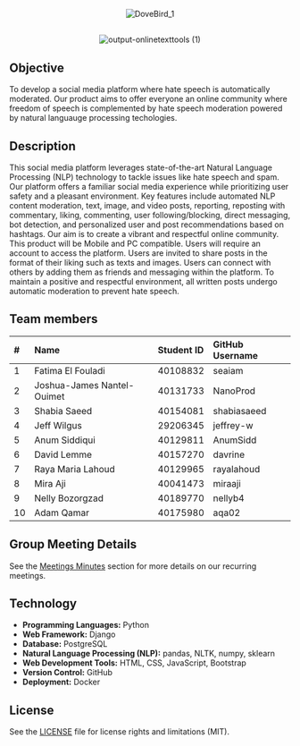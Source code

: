 <p align="center">
  <img src="https://github.com/seaiam/NLPeace/assets/84743905/2892604a-c060-4889-8399-fc108c4613e0" alt="DoveBird_1">
</p>

##
<p align="center">
  <img src="https://github.com/seaiam/NLPeace/assets/84743905/84b8131d-8822-4ba3-9633-986482a4fe8c" alt="output-onlinetexttools (1)">
</p>



## Objective
To develop a social media platform where hate speech is automatically moderated. Our product aims to offer everyone an online community where 
freedom of speech is complemented by hate speech moderation powered by natural languauge processing techologies.

## Description

This social media platform leverages state-of-the-art Natural Language Processing (NLP) technology to tackle issues like hate speech and spam. 
Our platform offers a familiar social media experience while prioritizing user safety and a pleasant environment. Key features include automated 
NLP content moderation, text, image, and video posts, reporting, reposting with commentary, liking, commenting, user following/blocking, direct messaging, 
bot detection, and personalized user and post recommendations based on hashtags. Our aim is to create a vibrant and respectful online community.
This product will be Mobile and PC compatible. Users will require an account to access the platform. Users are invited to share posts in the format of
their liking such as texts and images. Users can connect with others by adding them as friends and messaging within the platform. To maintain a positive and 
respectful environment, all written posts undergo automatic moderation to prevent hate speech.

## Team members

| # | Name | Student ID | GitHub Username | 
| :---         | :---           | :---          | :---          |
| 1   | Fatima El Fouladi     | 40108832    | seaiam    |
| 2   | Joshua-James Nantel-Ouimet     | 40131733    | 	NanoProd    |
| 3   | Shabia Saeed     | 40154081    | shabiasaeed    |
| 4   | Jeff Wilgus     | 29206345    | jeffrey-w    |
| 5   | Anum Siddiqui     | 40129811    | AnumSidd    |
| 6   | David Lemme     | 40157270    | davrine    | 
| 7   | Raya Maria Lahoud     | 40129965    | rayalahoud    |
| 8   | Mira Aji     | 40041473    | miraaji    |
| 9   | Nelly Bozorgzad      | 40189770    | nellyb4    |
| 10   | Adam Qamar     | 40175980    | aqa02    |

## Group Meeting Details

See the [Meetings Minutes](https://github.com/seaiam/NLPeace/wiki) section for more details on our recurring meetings. 

## Technology

* **Programming Languages:** Python
* **Web Framework:** Django
* **Database:** PostgreSQL
* **Natural Language Processing (NLP):** pandas, NLTK, numpy, sklearn
* **Web Development Tools:** HTML, CSS, JavaScript, Bootstrap
* **Version Control:** GitHub
* **Deployment:** Docker 

## License

See the [LICENSE](https://github.com/seaiam/NLPeace/blob/main/LICENSE) file for license rights and limitations (MIT).



